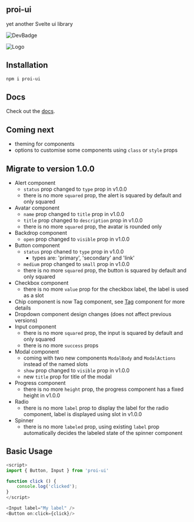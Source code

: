 ## proi-ui

yet another Svelte ui library

![DevBadge](https://img.shields.io/badge/development-in%20progress-green)

![Logo](https://github.com/specialdoom/proi-ui/blob/master/src/assets/logo.png?raw=true 'proi-ui logo')

## Installation
```bash
npm i proi-ui
```

## Docs

Check out the [docs](https://specialdoom.github.io/proi-ui/).

## Coming next
- theming for components
- options to customise some components using `class` or `style` props

## Migrate to version 1.0.0

- Alert component
  - `status` prop changed to `type` prop in v1.0.0
  - there is no more `squared` prop, the alert is squared by default and only squared
- Avatar component
  - `name` prop changed to `title` prop in v1.0.0
  - `title` prop changed to `description` prop in v1.0.0
  - there is no more `squared` prop, the avatar is rounded only
- Backdrop component
  - `open` prop changed to `visible` prop in v1.0.0
- Button component
  - `status` prop chaned to `type` prop in v1.0.0
    - types are: 'primary', 'secondary' and 'link'
  - `medium` prop changed to `small` prop in v1.0.0
  - there is no more `squared` prop, the button is squared by default and only squared
- Checkbox component
  - there is no more `value` prop for the checkbox label, the label is used as a slot
- Chip component is now Tag component, see [Tag](https://github.com/specialdoom/proi-ui/tree/master/src/components/tag) component for more details
- Dropdown component design changes (does not affect previous versions)
- Input component
  - there is no more `squared` prop, the input is squared by default and only squared
  - there is no more `success` props
- Modal component
  - coming with two new components `ModalBody` and `ModalActions` instead of the named slots
  - `show` prop changed to `visible` prop in v1.0.0
  - new `title` prop for title of the modal
- Progress component
  - there is no more `height` prop, the progress component has a fixed height in v1.0.0
- Radio
  - there is no more `label` prop to display the label for the radio component, label is displayed using slot in v1.0.0
- Spinner
  - there is no more `labeled` prop, using existing `label` prop automatically decides the labeled state of the spinner component

## Basic Usage

```javascript
<script>
import { Button, Input } from 'proi-ui'

function click () {
    console.log('clicked');
}
</script>

<Input label="My label" />
<Button on:click={click}/>
```
